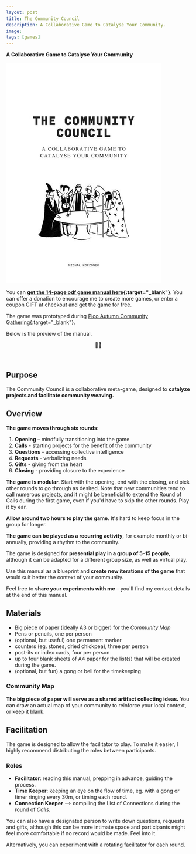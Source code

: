 ```yaml
---
layout: post
title: The Community Council
description: A Collaborative Game to Catalyse Your Community. 
image: 
tags: [games]
---
```


**A Collaborative Game to Catalyse Your Community**

![Community Council Cover](/assets/community-council-cover-small.jpg)

You can **[get the 14-page pdf game manual here](https://payhip.com/buy?link=6vou){:target="_blank"}**. You can offer a donation to encourage me to create more games, or enter a coupon GIFT at checkout and get the game for free.

The game was prototyped during [Pico Autumn Community Gathering](https://pico.microsolidarity.cc/projects/autumn-gathering-2021){:target="_blank"}.

Below is the preview of the manual.

<p align="center">🧙‍♂️</p><br>

## Purpose
The Community Council is a collaborative meta-game, designed to **catalyze projects and facilitate community weaving.**

## Overview
**The game moves through six rounds**:

1. **Opening** – mindfully transitioning into the game
2. **Calls** - starting projects for the benefit of the community
3. **Questions** - accessing collective intelligence
4. **Requests** - verbalizing needs
5. **Gifts** - giving from the heart
6. **Closing** - providing closure to the experience

**The game is modular.** Start with the opening, end with the closing, and pick other rounds to go through as desired. Note that new communities tend to call numerous projects, and it might be beneficial to extend the Round of Calls during the first game, even if you'd have to skip the other rounds. Play it by ear.

**Allow around two hours to play the game**. It's hard to keep focus in the group for longer.

**The game can be played as a recurring activity**, for example monthly or bi-annually, providing a rhythm to the community.

The game is designed for **presential play in a group of 5-15 people**, although it can be adapted for a different group size, as well as virtual play. 

Use this manual as a blueprint and **create new iterations of the game** that would suit better the context of your community.

Feel free to **share your experiments with me** – you'll find my contact details at the end of this manual.

## Materials 
- Big piece of paper (ideally A3 or bigger) for the *Community Map*
- Pens or pencils, one per person
- (optional, but useful) one permanent marker
- counters (eg. stones, dried chickpea), three per person
- post-its or index cards, four per person
- up to four blank sheets of A4 paper for the list(s) that will be created during the game.
- (optional, but fun) a gong or bell for the timekeeping

### Community Map
**The big piece of paper will serve as a shared artifact collecting ideas.** You can draw an actual map of your community to reinforce your local context, or keep it blank.

## Facilitation
The game is designed to allow the facilitator to play. To make it easier, I highly recommend distributing the roles between participants.

### Roles
- **Facilitator**: reading this manual, prepping in advance, guiding the process.
- **Time Keeper**: keeping an eye on the flow of time, eg. with a gong or timer ringing every 30m, or timing each round.
- **Connection Keeper** –> compiling the List of Connections during the round of *Calls*.

You can also have a designated person to write down questions, requests and gifts, although this can be more intimate space and participants might feel more comfortable if no record would be made. Feel into it.

Alternatively, you can experiment with a rotating facilitator for each round.



